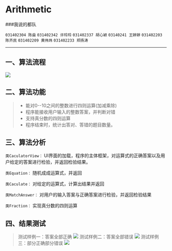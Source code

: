 ﻿# Arithmetic
###我说的都队 

`031402304 陈燊`  `031402342 许玲玲`  `031402337 胡心颖` `03140241 王婷婷`  `031402203 陈齐民`  `031402209 黄伟炜`  `031402233 郑扬涛`

------
## 一、算法流程
![](http://images2015.cnblogs.com/blog/1020306/201612/1020306-20161203105130631-69133128.png)

## 二、算法功能
>
>- 能对0--10之间的整数进行四则运算(加减乘除)
>- 程序能接收用户输入的整数答案，并判断对错
>- 支持真分数的四则运算
>- 程序结束时，统计出答对、答错的题目数量。

## 三、算法分析

`类CaculatorView：`  UI界面的加载，程序的主体框架，对运算式的正确答案以及用户给定的答案进行检验，并返回检验结果。

`类Equation：`  随机成成运算式，并返回

`类Caculate：`  对给定的运算式，计算出结果并返回

`类MatchAnswer：`  对用户的输入答案与正确答案进行检验，并返回检验结果

`类Fraction：`  实现真分数的四则运算

## 四、结果测试

> 测试样例一：答案全部正确
> ![](http://images2015.cnblogs.com/blog/1020306/201612/1020306-20161203171029443-2101714861.jpg)
> 测试样例二：答案全部错误
> ![](http://images2015.cnblogs.com/blog/1020306/201612/1020306-20161203170829084-1221869828.jpg)
> 测试样例三：部分正确部分错误
> ![](http://images2015.cnblogs.com/blog/1020306/201612/1020306-20161203170841787-1570852659.jpg)

